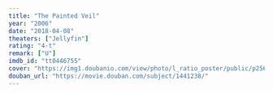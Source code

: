 ```yaml
---
title: "The Painted Veil"
year: "2006"
date: "2018-04-08"
theaters: ["Jellyfin"]
rating: "4-t"
remark: ["U"]
imdb_id: "tt0446755"
cover: "https://img1.doubanio.com/view/photo/l_ratio_poster/public/p2562672848.jpg"
douban_url: "https://movie.douban.com/subject/1441238/"
---
```

